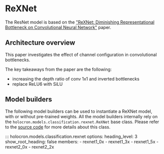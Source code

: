 # ReXNet

The ResNet model is based on the ["ReXNet: Diminishing Representational Bottleneck on Convolutional Neural Network"](https://arxiv.org/pdf/2007.00992.pdf) paper.

## Architecture overview

This paper investigates the effect of channel configuration in convolutional bottlenecks.

The key takeaways from the paper are the following:

- increasing the depth ratio of conv 1x1 and inverted bottlenecks
- replace ReLU6 with SiLU


## Model builders

The following model builders can be used to instantiate a ReXNet model, with or
without pre-trained weights. All the model builders internally rely on the
`holocron.models.classification.rexnet.ReXNet` base class. Please refer to the [source
code](https://github.com/frgfm/Holocron/blob/main/holocron/models/classification/rexnet.py) for
more details about this class.

::: holocron.models.classification.rexnet
    options:
        heading_level: 3
        show_root_heading: false
        members:
            - rexnet1_0x
            - rexnet1_3x
            - rexnet1_5x
            - rexnet2_0x
            - rexnet2_2x
